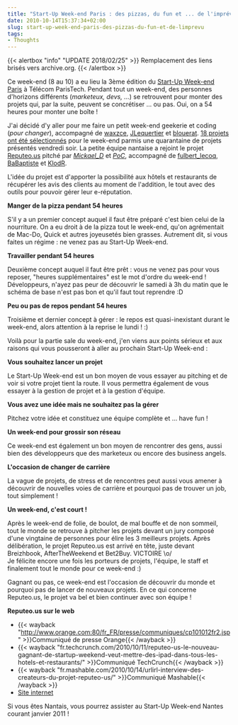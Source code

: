 ```yaml
---
title: "Start-Up Week-end Paris : des pizzas, du fun et ... de l'imprévu"
date: 2010-10-14T15:37:34+02:00
slug: start-up-week-end-paris-des-pizzas-du-fun-et-de-limprevu
tags:
- Thoughts
---
```


{{< alertbox "info" "UPDATE 2018/02/25" >}}
  Remplacement des liens brisés vers archive.org.
{{< /alertbox >}}

Ce week-end (8 au 10) a eu lieu la 3ème édition du [Start-Up Week-end Paris](http://paris.startupweekend.org/) à Télécom ParisTech. Pendant tout un week-end, des personnes d'horizons différents (_marketeux, devs, ..._) se retrouvent pour monter des projets qui, par la suite, peuvent se concrétiser ... ou pas. Oui, on a 54 heures pour monter une boîte !

J'ai décidé d'y aller pour me faire un petit week-end geekerie et coding (_pour changer_), accompagné de [waxzce](http://twitter.com/waxzce), [JLequertier](http://twitter.com/JLequertier) et [blouerat](http://twitter.com/blouerat). [18 projets ont été sélectionnés](http://www.guilhembertholet.com/blog/2010/10/11/petit-debrief-du-startup-weekend-paris-3/) pour le week-end parmis une quarantaine de projets présentés vendredi soir. La petite équipe nantaise a rejoint le projet [Reputeo.us](http://reputeo.us) pitché par [_Mickael_D_](http://twitter.com/_Mickael_D_) et [_PoC_](http://twitter.com/_PoC_), accompagné de [fulbert_lecoq](http://twitter.com/fulbert_lecoq), [BaBaptiste](http://twitter.com/BaBaptiste) et [KlodR](http://twitter.com/KlodR).

L'idée du projet est d'apporter la possibilité aux hôtels et restaurants de récupérer les avis des clients au moment de l'addition, le tout avec des outils pour pouvoir gérer leur e-réputation.

**Manger de la pizza pendant 54 heures**

S'il y a un premier concept auquel il faut être préparé c'est bien celui de la nourriture. On a eu droit à de la pizza tout le week-end, qu'on agrémentait de Mac-Do, Quick et autres joyeusetés bien grasses. Autrement dit, si vous faites un régime : ne venez pas au Start-Up Week-end.

**Travailler pendant 54 heures**

Deuxième concept auquel il faut être prêt : vous ne venez pas pour vous reposer, "heures supplémentaires" est le mot d'ordre du week-end ! Développeurs, n'ayez pas peur de découvrir le samedi à 3h du matin que le schéma de base n'est pas bon et qu'il faut tout reprendre :D

**Peu ou pas de repos pendant 54 heures**

Troisième et dernier concept à gérer : le repos est quasi-inexistant durant le week-end, alors attention à la reprise le lundi ! :)

Voilà pour la partie sale du week-end, j'en viens aux points sérieux et aux raisons qui vous pousseront à aller au prochain Start-Up Week-end :

**Vous souhaitez lancer un projet**

Le Start-Up Week-end est un bon moyen de vous essayer au pitching et de voir si votre projet tient la route. Il vous permettra également de vous essayer à la gestion de projet et à la gestion d'équipe.

**Vous avez une idée mais ne souhaitez pas la gérer**

Pitchez votre idée et constituez une équipe complète et ... have fun !

**Un week-end pour grossir son réseau**

Ce week-end est également un bon moyen de rencontrer des gens, aussi bien des développeurs que des marketeux ou encore des business angels.

**L'occasion de changer de carrière**

La vague de projets, de stress et de rencontres peut aussi vous amener à découvrir de nouvelles voies de carrière et pourquoi pas de trouver un job, tout simplement !

**Un week-end, c'est court !**

Après le week-end de folie, de boulot, de mal bouffe et de non sommeil, tout le monde se retrouve à pitcher les projets devant un jury composé d'une vingtaine de personnes pour élire les 3 meilleurs projets. Après délibération, le projet Reputeo.us est arrivé en tête, juste devant Breizhbook, AfterTheWeekend et Bet2Buy. VICTOIRE \o/  
Je félicite encore une fois les porteurs de projets, l'équipe, le staff et finalement tout le monde pour ce week-end :)

Gagnant ou pas, ce week-end est l'occasion de découvrir du monde et pourquoi pas de lancer de nouveaux projets. En ce qui concerne Reputeo.us, le projet va bel et bien continuer avec son équipe !

**Reputeo.us sur le web**
	
  * {{< wayback "http://www.orange.com:80/fr_FR/presse/communiques/cp101012fr2.jsp" >}}Communiqué de presse Orange{{< /wayback >}}
  * {{< wayback "fr.techcrunch.com/2010/10/11/reputeo-us-le-nouveau-gagnant-de-startup-weekend-veut-mettre-des-ipad-dans-tous-les-hotels-et-restaurants/" >}}Communiqué TechCrunch{{< /wayback >}}
  * {{< wayback "fr.mashable.com/2010/10/14/urlirl-interview-des-createurs-du-projet-reputeo-us/" >}}Communiqué Mashable{{< /wayback >}}
  * [Site internet](http://reputeo.us/)

Si vous êtes Nantais, vous pourrez assister au Start-Up Week-end Nantes courant janvier 2011 !

